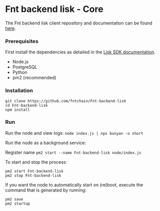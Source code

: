 # Fnt backend lisk - Core

The Fnt backend lisk client repository and documentation can be found [here](https://github.com/fntchain/Forecast-Network).

### Prerequisites

First install the dependencies as detailed in the [Lisk SDK documentation](https://lisk.io/documentation/lisk-sdk/setup).

- Node.js
- PostgreSQL
- Python
- pm2 (recommended)

### Installation

```
git clone https://github.com/fntchain/Fnt-backend-lisk
cd Fnt-backend-lisk
npm install
```

### Run

Run the node and view logs: `node index.js | npx bunyan -o short`

Run the node as a background service:

Register name `pm2 start --name Fnt-backend-lisk node/index.js`

To start and stop the process:

```
pm2 start Fnt-backend-lisk
pm2 stop Fnt-backend-lisk
```

If you want the node to automatically start on (re)boot, execute the command that is generated by running:

```
pm2 save
pm2 startup
```
